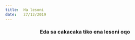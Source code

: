 ```yaml
---
title:  Na lesoni
date:   27/12/2019
---
```


### <center>Eda sa cakacaka tiko ena lesoni oqo</center>